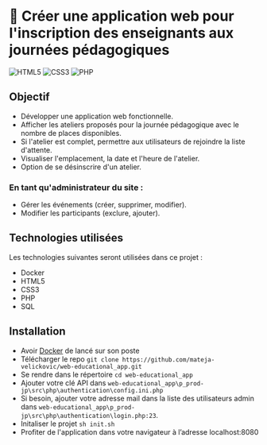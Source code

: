 # 🏫 Créer une application web pour l'inscription des enseignants aux journées pédagogiques
![HTML5](https://img.shields.io/badge/html5-%23E34F26.svg?style=for-the-badge&logo=html5&logoColor=white) ![CSS3](https://img.shields.io/badge/css3-%231572B6.svg?style=for-the-badge&logo=css3&logoColor=white) ![PHP](https://img.shields.io/badge/php-%23777BB4.svg?style=for-the-badge&logo=php&logoColor=white)
## Objectif
- Développer une application web fonctionnelle.
- Afficher les ateliers proposés pour la journée pédagogique avec le nombre de places disponibles.
- Si l'atelier est complet, permettre aux utilisateurs de rejoindre la liste d'attente.
- Visualiser l'emplacement, la date et l'heure de l'atelier.
- Option de se désinscrire d'un atelier.

### En tant qu'administrateur du site :
- Gérer les événements (créer, supprimer, modifier).
- Modifier les participants (exclure, ajouter).

## Technologies utilisées
Les technologies suivantes seront utilisées dans ce projet :
- Docker
- HTML5
- CSS3
- PHP
- SQL

## Installation
- Avoir [Docker](https://docs.docker.com/engine/install/) de lancé sur son poste
- Télécharger le repo `git clone https://github.com/mateja-velickovic/web-educational_app.git`
- Se rendre dans le répertoire `cd web-educational_app`
- Ajouter votre clé API dans `web-educational_app\p_prod-jp\src\php\authentication\config.ini.php`
- Si besoin, ajouter votre adresse mail dans la liste des utilisateurs admin dans `web-educational_app\p_prod-jp\src\php\authentication\login.php:23`.
- Initaliser le projet `sh init.sh`
- Profiter de l'application dans votre navigateur à l’adresse localhost:8080 
